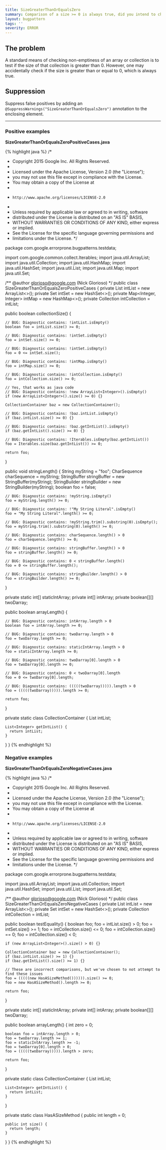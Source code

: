 ```yaml
---
title: SizeGreaterThanOrEqualsZero
summary: Comparison of a size >= 0 is always true, did you intend to check for non-emptiness?
layout: bugpattern
tags: ''
severity: ERROR
---
```


<!--
*** AUTO-GENERATED, DO NOT MODIFY ***
To make changes, edit the @BugPattern annotation or the explanation in docs/bugpattern.
-->

## The problem
A standard means of checking non-emptiness of an array or collection is to test if the size of that collection is greater than 0. However, one may accidentally check if the size is greater than or equal to 0, which is always true.

## Suppression
Suppress false positives by adding an `@SuppressWarnings("SizeGreaterThanOrEqualsZero")` annotation to the enclosing element.

----------

### Positive examples
__SizeGreaterThanOrEqualsZeroPositiveCases.java__

{% highlight java %}
/*
 * Copyright 2015 Google Inc. All Rights Reserved.
 *
 * Licensed under the Apache License, Version 2.0 (the "License");
 * you may not use this file except in compliance with the License.
 * You may obtain a copy of the License at
 *
 *     http://www.apache.org/licenses/LICENSE-2.0
 *
 * Unless required by applicable law or agreed to in writing, software
 * distributed under the License is distributed on an "AS IS" BASIS,
 * WITHOUT WARRANTIES OR CONDITIONS OF ANY KIND, either express or implied.
 * See the License for the specific language governing permissions and
 * limitations under the License.
 */

package com.google.errorprone.bugpatterns.testdata;

import com.google.common.collect.Iterables;
import java.util.ArrayList;
import java.util.Collection;
import java.util.HashMap;
import java.util.HashSet;
import java.util.List;
import java.util.Map;
import java.util.Set;

/** @author glorioso@google.com (Nick Glorioso) */
public class SizeGreaterThanOrEqualsZeroPositiveCases {
  private List<Integer> intList = new ArrayList<>();
  private Set<Integer> intSet = new HashSet<>();
  private Map<Integer, Integer> intMap = new HashMap<>();
  private Collection<Integer> intCollection = intList;

  public boolean collectionSize() {

    // BUG: Diagnostic contains: !intList.isEmpty()
    boolean foo = intList.size() >= 0;

    // BUG: Diagnostic contains: !intSet.isEmpty()
    foo = intSet.size() >= 0;

    // BUG: Diagnostic contains: !intSet.isEmpty()
    foo = 0 <= intSet.size();

    // BUG: Diagnostic contains: !intMap.isEmpty()
    foo = intMap.size() >= 0;

    // BUG: Diagnostic contains: !intCollection.isEmpty()
    foo = intCollection.size() >= 0;

    // Yes, that works as java code
    // BUG: Diagnostic contains: !new ArrayList<Integer>().isEmpty()
    if (new ArrayList<Integer>().size() >= 0) {}

    CollectionContainer baz = new CollectionContainer();

    // BUG: Diagnostic contains: !baz.intList.isEmpty()
    if (baz.intList.size() >= 0) {}

    // BUG: Diagnostic contains: !baz.getIntList().isEmpty()
    if (baz.getIntList().size() >= 0) {}

    // BUG: Diagnostic contains: !Iterables.isEmpty(baz.getIntList())
    foo = Iterables.size(baz.getIntList()) >= 0;

    return foo;
  }

  public void stringLength() {
    String myString = "foo";
    CharSequence charSequence = myString;
    StringBuffer stringBuffer = new StringBuffer(myString);
    StringBuilder stringBuilder = new StringBuilder(myString);
    boolean foo = false;

    // BUG: Diagnostic contains: !myString.isEmpty()
    foo = myString.length() >= 0;

    // BUG: Diagnostic contains: !"My String Literal".isEmpty()
    foo = "My String Literal".length() >= 0;

    // BUG: Diagnostic contains: !myString.trim().substring(0).isEmpty();
    foo = myString.trim().substring(0).length() >= 0;

    // BUG: Diagnostic contains: charSequence.length() > 0
    foo = charSequence.length() >= 0;

    // BUG: Diagnostic contains: stringBuffer.length() > 0
    foo = stringBuffer.length() >= 0;

    // BUG: Diagnostic contains: 0 < stringBuffer.length()
    foo = 0 <= stringBuffer.length();

    // BUG: Diagnostic contains: stringBuilder.length() > 0
    foo = stringBuilder.length() >= 0;
  }

  private static int[] staticIntArray;
  private int[] intArray;
  private boolean[][] twoDarray;

  public boolean arrayLength() {

    // BUG: Diagnostic contains: intArray.length > 0
    boolean foo = intArray.length >= 0;

    // BUG: Diagnostic contains: twoDarray.length > 0
    foo = twoDarray.length >= 0;

    // BUG: Diagnostic contains: staticIntArray.length > 0
    foo = staticIntArray.length >= 0;

    // BUG: Diagnostic contains: twoDarray[0].length > 0
    foo = twoDarray[0].length >= 0;

    // BUG: Diagnostic contains: 0 < twoDarray[0].length
    foo = 0 <= twoDarray[0].length;

    // BUG: Diagnostic contains: (((((twoDarray))))).length > 0
    foo = (((((twoDarray))))).length >= 0;

    return foo;
  }

  private static class CollectionContainer {
    List<Integer> intList;

    List<Integer> getIntList() {
      return intList;
    }
  }
}
{% endhighlight %}

### Negative examples
__SizeGreaterThanOrEqualsZeroNegativeCases.java__

{% highlight java %}
/*
 * Copyright 2015 Google Inc. All Rights Reserved.
 *
 * Licensed under the Apache License, Version 2.0 (the "License");
 * you may not use this file except in compliance with the License.
 * You may obtain a copy of the License at
 *
 *     http://www.apache.org/licenses/LICENSE-2.0
 *
 * Unless required by applicable law or agreed to in writing, software
 * distributed under the License is distributed on an "AS IS" BASIS,
 * WITHOUT WARRANTIES OR CONDITIONS OF ANY KIND, either express or implied.
 * See the License for the specific language governing permissions and
 * limitations under the License.
 */

package com.google.errorprone.bugpatterns.testdata;

import java.util.ArrayList;
import java.util.Collection;
import java.util.HashSet;
import java.util.List;
import java.util.Set;

/** @author glorioso@google.com (Nick Glorioso) */
public class SizeGreaterThanOrEqualsZeroNegativeCases {
  private List<Integer> intList = new ArrayList<>();
  private Set<Integer> intSet = new HashSet<>();
  private Collection<Integer> intCollection = intList;

  public boolean testEquality() {
    boolean foo;
    foo = intList.size() > 0;
    foo = intSet.size() >= 1;
    foo = intCollection.size() <= 0;
    foo = intCollection.size() == 0;
    foo = intCollection.size() < 0;

    if (new ArrayList<Integer>().size() > 0) {}

    CollectionContainer baz = new CollectionContainer();
    if (baz.intList.size() >= 1) {}
    if (baz.getIntList().size() >= 1) {}

    // These are incorrect comparisons, but we've chosen to not attempt to find these issues
    foo = (((((new HasASizeMethod()))))).size() >= 0;
    foo = new HasASizeMethod().length >= 0;

    return foo;
  }

  private static int[] staticIntArray;
  private int[] intArray;
  private boolean[][] twoDarray;

  public boolean arrayLength() {
    int zero = 0;

    boolean foo = intArray.length > 0;
    foo = twoDarray.length >= 1;
    foo = staticIntArray.length >= -1;
    foo = twoDarray[0].length > 0;
    foo = (((((twoDarray))))).length > zero;

    return foo;
  }

  private static class CollectionContainer {
    List<Integer> intList;

    List<Integer> getIntList() {
      return intList;
    }
  }

  private static class HasASizeMethod {
    public int length = 0;

    public int size() {
      return length;
    }
  }
}
{% endhighlight %}

